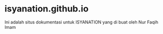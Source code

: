 # isyanation.github.io

Ini adalah situs dokumentasi untuk ISYANATION yang di buat oleh Nur Faqih Imam
